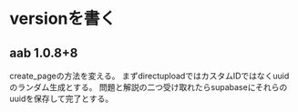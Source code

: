 # versionを書く

## aab 1.0.8+8

create_pageの方法を変える。
まずdirectuploadではカスタムIDではなくuuidのランダム生成とする。
問題と解説の二つ受け取れたらsupabaseにそれらのuuidを保存して完了とする。
